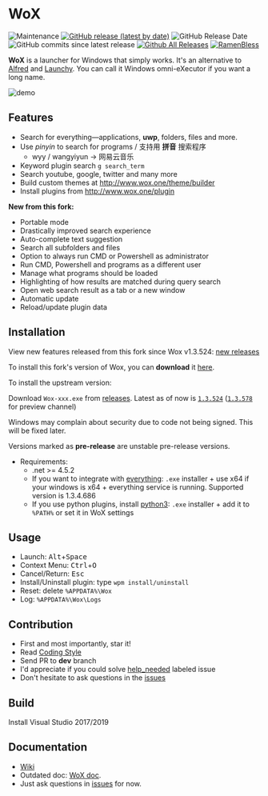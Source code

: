 WoX
===

![Maintenance](https://img.shields.io/maintenance/yes/2020)
[![GitHub release (latest by date)](https://img.shields.io/github/v/release/Wox-launcher/wox)](https://github.com/Wox-launcher/Wox/releases/latest)
![GitHub Release Date](https://img.shields.io/github/release-date/Wox-launcher/wox)
![GitHub commits since latest release](https://img.shields.io/github/commits-since/Wox-launcher/Wox/v1.3.524)
[![Github All Releases](https://img.shields.io/github/downloads/Wox-launcher/Wox/total.svg)](https://github.com/Wox-launcher/Wox/releases)
[![RamenBless](https://cdn.rawgit.com/LunaGao/BlessYourCodeTag/master/tags/ramen.svg)](https://github.com/LunaGao/BlessYourCodeTag)

**WoX** is a launcher for Windows that simply works. It's an alternative to [Alfred](https://www.alfredapp.com/) and [Launchy](http://www.launchy.net/). You can call it Windows omni-eXecutor if you want a long name.

![demo](http://i.imgur.com/DtxNBJi.gif)

Features
--------

- Search for everything—applications, **uwp**, folders, files and more.
- Use *pinyin* to search for programs / 支持用 **拼音** 搜索程序
  - wyy / wangyiyun → 网易云音乐
- Keyword plugin search `g search_term`
- Search youtube, google, twitter and many more
- Build custom themes at http://www.wox.one/theme/builder
- Install plugins from http://www.wox.one/plugin

**New from this fork:**
- Portable mode
- Drastically improved search experience
- Auto-complete text suggestion
- Search all subfolders and files
- Option to always run CMD or Powershell as administrator
- Run CMD, Powershell and programs as a different user
- Manage what programs should be loaded
- Highlighting of how results are matched during query search
- Open web search result as a tab or a new window
- Automatic update
- Reload/update plugin data

Installation
------------

View new features released from this fork since Wox v1.3.524: [new releases](https://github.com/Wox-launcher/Wox/releases)

To install this fork's version of Wox, you can **download** it [here](https://github.com/Wox-launcher/Wox/releases/latest).

To install the upstream version:

Download `Wox-xxx.exe` from [releases](https://github.com/Wox-launcher/Wox/releases). Latest as of now is [`1.3.524`](https://github.com/Wox-launcher/Wox/releases/download/v1.3.524/Wox-1.3.524.exe) ([`1.3.578`](https://github.com/Wox-launcher/Wox/releases/download/v1.3.578/Wox-1.3.578.exe) for preview channel)

Windows may complain about security due to code not being signed. This will be fixed later. 

Versions marked as **pre-release** are unstable pre-release versions.

- Requirements:
  - .net >= 4.5.2
  - If you want to integrate with [everything](https://www.voidtools.com/): `.exe` installer + use x64 if your windows is x64 + everything service is running. Supported version is 1.3.4.686
  - If you use python plugins, install [python3](https://www.python.org/downloads/): `.exe` installer + add it to `%PATH%` or set it in WoX settings

Usage
-----

- Launch: <kbd>Alt</kbd>+<kbd>Space</kbd>
- Context Menu: <kbd>Ctrl</kbd>+<kbd>O</kbd>
- Cancel/Return: <kbd>Esc</kbd>
- Install/Uninstall plugin: type `wpm install/uninstall`
- Reset: delete `%APPDATA%\Wox`
- Log: `%APPDATA%\Wox\Logs`

Contribution
------------

- First and most importantly, star it!
- Read [Coding Style](https://github.com/Wox-launcher/Wox/wiki/Coding-Style)
- Send PR to **dev** branch
- I'd appreciate if you could solve [help_needed](https://github.com/Wox-launcher/Wox/issues?q=is%3Aopen+is%3Aissue+label%3Ahelp_needed) labeled issue
- Don't hesitate to ask questions in the [issues](https://github.com/Wox-launcher/Wox/issues)

Build
-----

Install Visual Studio 2017/2019

Documentation
-------------
- [Wiki](https://github.com/Wox-launcher/Wox/wiki)
- Outdated doc: [WoX doc](http://doc.wox.one).
- Just ask questions in [issues](https://github.com/Wox-launcher/Wox/issues) for now.
